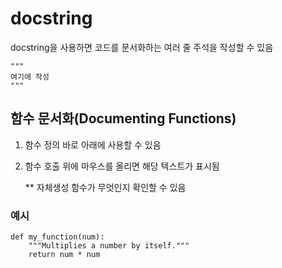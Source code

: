 # docstring
docstring을 사용하면 코드를 문서화하는 여러 줄 주석을 작성할 수 있음

```
"""
여기에 작성
"""
```

## 함수 문서화(Documenting Functions)
1. 함수 정의 바로 아래에 사용할 수 있음
2. 함수 호출 위에 마우스를 올리면 해당 텍스트가 표시됨

    ** 자체생성 함수가 무엇인지 확인할 수 있음

### 예시
```
def my_function(num):
    """Multiplies a number by itself."""
    return num * num
```